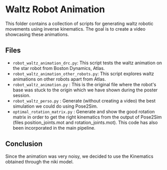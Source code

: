 # Waltz Robot Animation

This folder contains a collection of scripts for generating waltz robotic movements using inverse kinematics. The goal is to create a video showcasing these animations.

## Files

- `robot_waltz_animation_drc.py`: This script tests the waltz animation on the star robot from Boston Dynamics, Atlas.
- `robot_waltz_animation_other_robots.py`: This script explores waltz animations on other robots apart from Atlas.
- `robot_waltz_animation.py` : This is the original file where the robot's base was stuck to the origin which we have shown during the poster session.
- `robot_waltz_perso.py` : Generate (without creating a video) the best simulation we could do using Pose2Sim.
- `optimal_rotation_matrix.py` : Generate and show the good rotation matrix in order to get the right kinematics from the output of Pose2Sim (files position_joints.mot and rotation_joints.mot). This code has also been incorporated in the main pipeline.

## Conclusion
Since the animation was very noisy, we decided to use the Kinematics obtained through the niki model.